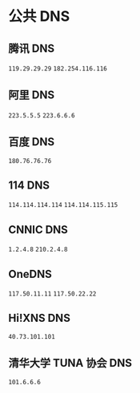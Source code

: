 # 公共 DNS

## 腾讯 DNS

`119.29.29.29`
`182.254.116.116`

## 阿里 DNS

`223.5.5.5`
`223.6.6.6`

## 百度 DNS

`180.76.76.76`

## 114 DNS

`114.114.114.114`
`114.114.115.115`

## CNNIC DNS

`1.2.4.8`
`210.2.4.8`

## OneDNS

`117.50.11.11`
`117.50.22.22`

## Hi!XNS DNS

`40.73.101.101`

## 清华大学 TUNA 协会 DNS

`101.6.6.6`
